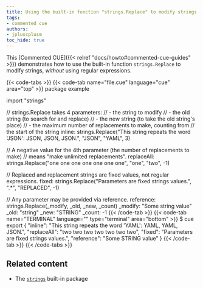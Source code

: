```yaml
---
title: Using the built-in function "strings.Replace" to modify strings
tags:
- commented cue
authors:
- jpluscplusm
toc_hide: true
---
```


This [Commented CUE]({{< relref "docs/howto#commented-cue-guides" >}})
demonstrates how to use the built-in function `strings.Replace` to modify
strings, *without* using regular expressions.

{{< code-tabs >}}
{{< code-tab name="file.cue" language="cue"  area="top" >}}
package example

import "strings"

// strings.Replace takes 4 parameters:
// - the string to modify
// - the old string (to search for and replace)
// - the new string (to take the old string's place)
// - the maximum number of replacements to make, counting from
//   the start of the string
inline: strings.Replace("This string repeats the word 'JSON': JSON, JSON, JSON.", "JSON", "YAML", 3)

// A negative value for the 4th parameter (the number of replacements to make)
// means "make unlimited replacements".
replaceAll: strings.Replace("one one one one one one one", "one", "two", -1)

// Replaced and replacement strings are fixed values, not regular expressions.
fixed: strings.Replace("Parameters are fixed strings values.", ".*", "REPLACED", -1)

// Any parameter may be provided via reference.
reference: strings.Replace(_modify, _old, _new, _count)
_modify:   "Some string value"
_old:      "string"
_new:      "STRING"
_count:    -1
{{< /code-tab >}}
{{< code-tab name="TERMINAL" language="" type="terminal" area="bottom" >}}
$ cue export
{
    "inline": "This string repeats the word 'YAML': YAML, YAML, JSON.",
    "replaceAll": "two two two two two two two",
    "fixed": "Parameters are fixed strings values.",
    "reference": "Some STRING value"
}
{{< /code-tab >}}
{{< /code-tabs >}}

## Related content

- The [`strings`](https://pkg.go.dev/cuelang.org/go/pkg/strings) built-in package
